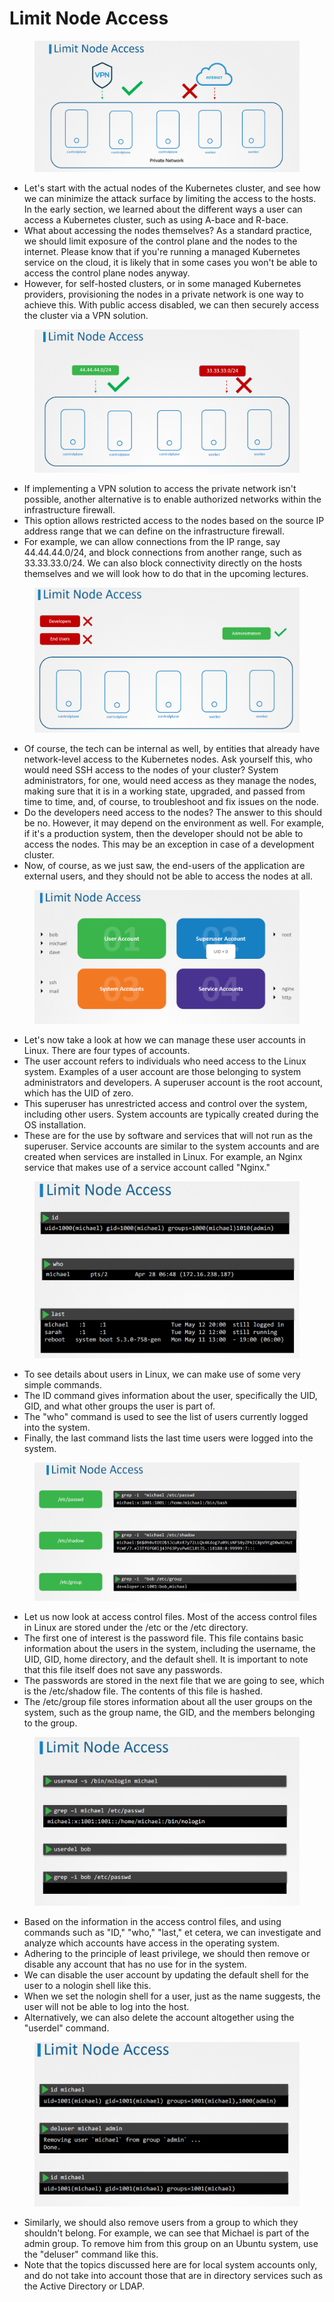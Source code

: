 # Limit Node Access

<figure><img src="../.gitbook/assets/image (180).png" alt=""><figcaption></figcaption></figure>

* Let's start with the actual nodes of the Kubernetes cluster, and see how we can minimize the attack surface by limiting the access to the hosts. In the early section, we learned about the different ways a user can access a Kubernetes cluster, such as using A-bace and R-bace.
* &#x20;What about accessing the nodes themselves? As a standard practice, we should limit exposure of the control plane and the nodes to the internet. Please know that if you're running a managed Kubernetes service on the cloud, it is likely that in some cases you won't be able to access the control plane nodes anyway.&#x20;
* However, for self-hosted clusters, or in some managed Kubernetes providers, provisioning the nodes in a private network is one way to achieve this. With public access disabled, we can then securely access the cluster via a VPN solution.

<figure><img src="../.gitbook/assets/image (181).png" alt=""><figcaption></figcaption></figure>

* If implementing a VPN solution to access the private network isn't possible, another alternative is to enable authorized networks within the infrastructure firewall.&#x20;
* This option allows restricted access to the nodes based on the source IP address range that we can define on the infrastructure firewall.
* &#x20;For example, we can allow connections from the IP range, say 44.44.44.0/24, and block connections from another range, such as 33.33.33.0/24. We can also block connectivity directly on the hosts themselves and we will look how to do that in the upcoming lectures.

<figure><img src="../.gitbook/assets/image (182).png" alt=""><figcaption></figcaption></figure>

* Of course, the tech can be internal as well, by entities that already have network-level access to the Kubernetes nodes. Ask yourself this, who would need SSH access to the nodes of your cluster? System administrators, for one, would need access as they manage the nodes, making sure that it is in a working state, upgraded, and passed from time to time, and, of course, to troubleshoot and fix issues on the node.&#x20;
* Do the developers need access to the nodes? The answer to this should be no. However, it may depend on the environment as well. For example, if it's a production system, then the developer should not be able to access the nodes. This may be an exception in case of a development cluster.&#x20;
* Now, of course, as we just saw, the end-users of the application are external users, and they should not be able to access the nodes at all.

<figure><img src="../.gitbook/assets/image (183).png" alt=""><figcaption></figcaption></figure>

* Let's now take a look at how we can manage these user accounts in Linux. There are four types of accounts.&#x20;
* The user account refers to individuals who need access to the Linux system. Examples of a user account are those belonging to system administrators and developers. A superuser account is the root account, which has the UID of zero.&#x20;
* This superuser has unrestricted access and control over the system, including other users. System accounts are typically created during the OS installation.&#x20;
* These are for the use by software and services that will not run as the superuser. Service accounts are similar to the system accounts and are created when services are installed in Linux. For example, an Nginx service that makes use of a service account called "Nginx."

<figure><img src="../.gitbook/assets/image (184).png" alt=""><figcaption></figcaption></figure>

* To see details about users in Linux, we can make use of some very simple commands.&#x20;
* The ID command gives information about the user, specifically the UID, GID, and what other groups the user is part of.&#x20;
* The "who" command is used to see the list of users currently logged into the system.&#x20;
* Finally, the last command lists the last time users were logged into the system.

<figure><img src="../.gitbook/assets/image (185).png" alt=""><figcaption></figcaption></figure>

* Let us now look at access control files. Most of the access control files in Linux are stored under the /etc or the /etc directory.&#x20;
* The first one of interest is the password file. This file contains basic information about the users in the system, including the username, the UID, GID, home directory, and the default shell. It is important to note that this file itself does not save any passwords.&#x20;
* The passwords are stored in the next file that we are going to see, which is the /etc/shadow file. The contents of this file is hashed.&#x20;
* The /etc/group file stores information about all the user groups on the system, such as the group name, the GID, and the members belonging to the group.

<figure><img src="../.gitbook/assets/image (186).png" alt=""><figcaption></figcaption></figure>

* Based on the information in the access control files, and using commands such as "ID," "who," "last," et cetera, we can investigate and analyze which accounts have access in the operating system.
* Adhering to the principle of least privilege, we should then remove or disable any account that has no use for in the system.
* We can disable the user account by updating the default shell for the user to a nologin shell like this.
* When we set the nologin shell for a user, just as the name suggests, the user will not be able to log into the host.
* Alternatively, we can also delete the account altogether using the "userdel" command.

<figure><img src="../.gitbook/assets/image (187).png" alt=""><figcaption></figcaption></figure>

* Similarly, we should also remove users from a group to which they shouldn't belong. For example, we can see that Michael is part of the admin group. To remove him from this group on an Ubuntu system, use the "deluser" command like this.
* Note that the topics discussed here are for local system accounts only, and do not take into account those that are in directory services such as the Active Directory or LDAP.
